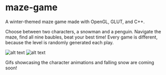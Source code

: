 # maze-game
A winter-themed maze game made with OpenGL, GLUT, and C++.

Choose between two characters, a snowman and a penguin. Navigate the maze, find all nine baubles, beat your best time! Every game is different, because the level is randomly generated each play.

![alt text](http://i.imgur.com/qFQ93SN.jpg "penguin")
![alt text](http://i.imgur.com/mIP1ieV.jpg "snowman")

Gifs showcasing the character animations and falling snow are coming soon!
